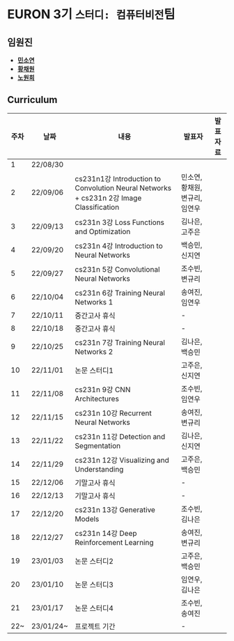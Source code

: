 # EURON 3기 `스터디: 컴퓨터비전`팀

## 임원진
- **[민소연](https://github.com/MSY99)**
- **[황채원](https://github.com/uommou)**
- **[노원희](https://github.com/neoseurae12)**


## Curriculum

| 주차 | 날짜 | 내용 | 발표자 | 발표 자료|
|---|---|---|---|---|
|1|22/08/30|
|2|22/09/06|cs231n1강 Introduction to Convolution Neural Networks + cs231n 2강 Image Classification|민소연, 황채원, 변규리, 임연우|
|3|22/09/13|cs231n 3강 Loss Functions and Optimization|김나은, 고주은|
|4|22/09/20|cs231n 4강 Introduction to Neural Networks|백승민, 신지연|
|5|22/09/27|cs231n 5강 Convolutional Neural Networks|조수빈, 변규리|
|6|22/10/04|cs231n 6강 Training Neural Networks 1|송여진, 임연우|
|7|22/10/11|중간고사 휴식|-|
|8|22/10/18|중간고사 휴식|-|
|9|22/10/25|cs231n 7강 Training Neural Networks 2|김나은, 백승민|
|10|22/11/01|논문 스터디1|고주은, 신지연|
|11|22/11/08|cs231n 9강 CNN Architectures|조수빈, 임연우|
|12|22/11/15|cs231n 10강 Recurrent Neural Networks|송여진, 변규리|
|13|22/11/22|cs231n 11강 Detection and Segmentation|김나은, 신지연|
|14|22/11/29|cs231n 12강 Visualizing and Understanding|고주은, 백승민|
|15|22/12/06|기말고사 휴식|-|
|16|22/12/13|기말고사 휴식|-|
|17|22/12/20|cs231n 13강 Generative Models|조수빈, 김나은|
|18|22/12/27|cs231n 14강 Deep Reinforcement Learning|송여진, 변규리|
|19|23/01/03|논문 스터디2|고주은, 백승민|
|20|23/01/10|논문 스터디3|임연우, 김나은|
|21|23/01/17|논문 스터디4|조수빈, 송여진|
|22~|23/01/24~|프로젝트 기간|-|
